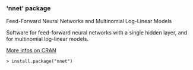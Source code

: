 ### 'nnet' package

Feed-Forward Neural Networks and Multinomial Log-Linear Models

Software for feed-forward neural networks with a single hidden layer, 
and for multinomial log-linear models.

[More infos on CRAN](https://cran.r-project.org/package=nnet)
```
> install.package("nnet")
```
